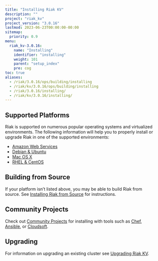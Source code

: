 ```yaml
---
title: "Installing Riak KV"
description: ""
project: "riak_kv"
project_version: "3.0.16"
lastmod: 2023-06-23T00:00:00-00:00
sitemap:
  priority: 0.9
menu:
  riak_kv-3.0.16:
    name: "Installing"
    identifier: "installing"
    weight: 101
    parent: "setup_index"
    pre: cog
toc: true
aliases:
  - /riak/3.0.16/ops/building/installing
  - /riak/kv/3.0.16/ops/building/installing
  - /riak/3.0.16/installing/
  - /riak/kv/3.0.16/installing/
---
```


[install aws]: {{<baseurl>}}riak/kv/3.0.16/setup/installing/amazon-web-services
[install debian & ubuntu]: {{<baseurl>}}riak/kv/3.0.16/setup/installing/debian-ubuntu
[install freebsd]: {{<baseurl>}}riak/kv/3.0.16/setup/installing/freebsd
[install mac osx]: {{<baseurl>}}riak/kv/3.0.16/setup/installing/mac-osx
[install rhel & centos]: {{<baseurl>}}riak/kv/3.0.16/setup/installing/rhel-centos
[install suse]: {{<baseurl>}}riak/kv/3.0.16/setup/installing/suse
[install windows azure]: {{<baseurl>}}riak/kv/3.0.16/setup/installing/windows-azure
[install source index]: {{<baseurl>}}riak/kv/3.0.16/setup/installing/source
[community projects]: {{<baseurl>}}community/projects
[upgrade index]: {{<baseurl>}}riak/kv/3.0.16/setup/upgrading

## Supported Platforms

Riak is supported on numerous popular operating systems and virtualized
environments. The following information will help you to
properly install or upgrade Riak in one of the supported environments:

  * [Amazon Web Services][install aws]
  * [Debian & Ubuntu][install debian & ubuntu]
  * [Mac OS X][install mac osx]
  * [RHEL & CentOS][install rhel & centos]

## Building from Source

If your platform isn’t listed above, you may be able to build Riak from source. See [Installing Riak from Source][install source index] for instructions.

## Community Projects

Check out [Community Projects][community projects] for installing with tools such as [Chef](https://www.chef.io/chef/), [Ansible](http://www.ansible.com/), or [Cloudsoft](http://www.cloudsoftcorp.com/).

## Upgrading

For information on upgrading an existing cluster see [Upgrading Riak KV][upgrade index].

